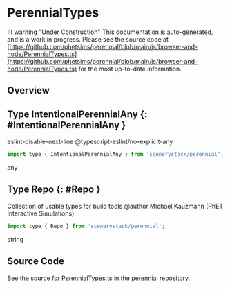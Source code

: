 # PerennialTypes

!!! warning "Under Construction"
    This documentation is auto-generated, and is a work in progress. Please see the source code at
    [https://github.com/phetsims/perennial/blob/main/js/browser-and-node/PerennialTypes.ts](https://github.com/phetsims/perennial/blob/main/js/browser-and-node/PerennialTypes.ts) for the most up-to-date information.

## Overview



## Type IntentionalPerennialAny {: #IntentionalPerennialAny }


eslint-disable-next-line @typescript-eslint/no-explicit-any

```js
import type { IntentionalPerennialAny } from 'scenerystack/perennial';
```


<span style="color: hsla(calc(var(--md-hue) + 180deg),80%,40%,1);">any</span>



## Type Repo {: #Repo }


Collection of usable types for build tools
@author Michael Kauzmann (PhET Interactive Simulations)

```js
import type { Repo } from 'scenerystack/perennial';
```


<span style="color: hsla(calc(var(--md-hue) + 180deg),80%,40%,1);">string</span>



## Source Code

See the source for [PerennialTypes.ts](https://github.com/phetsims/perennial/blob/main/js/browser-and-node/PerennialTypes.ts) in the [perennial](https://github.com/phetsims/perennial) repository.
